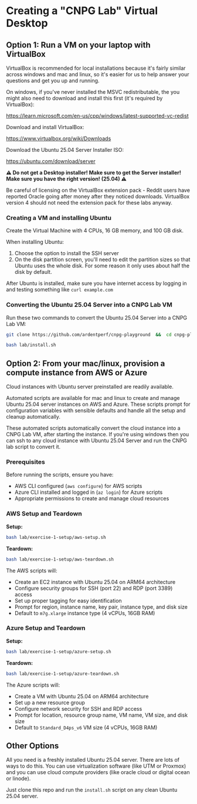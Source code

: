 # Creating a "CNPG Lab" Virtual Desktop

## Option 1: Run a VM on your laptop with VirtualBox

VirtualBox is recommended for local installations because it's fairly similar
across windows and mac and linux, so it's easier for us to help answer your
questions and get you up and running.

On windows, if you've never installed the MSVC redistributable, the you might also need
to download and install this first (it's required by VirtualBox):

https://learn.microsoft.com/en-us/cpp/windows/latest-supported-vc-redist

Download and install VirtualBox:

https://www.virtualbox.org/wiki/Downloads

Download the Ubuntu 25.04 Server Installer ISO:

https://ubuntu.com/download/server

**⚠️ Do not get a Desktop installer! Make sure to get the Server installer!
Make sure you have the right version! (25.04) ⚠️**

Be careful of licensing
on the VirtualBox extension pack - Reddit users have reported Oracle going
after money after they noticed downloads. VirtualBox version 4 should not
need the extension pack for these labs anyway.

### Creating a VM and installing Ubuntu

Create the Virtual Machine with 4 CPUs, 16 GB memory, and 100 GB disk.

When installing Ubuntu:
1. Choose the option to install the SSH server
2. On the disk partition screen, you'll need to edit the partition sizes so that Ubuntu uses the whole disk. For some reason it only uses about half the disk by default.

After Ubuntu is installed, make sure you have internet access by logging in and testing something like `curl example.com`

### Converting the Ubuntu 25.04 Server into a CNPG Lab VM

Run these two commands to convert the Ubuntu 25.04 Server into a CNPG Lab VM:

```bash
git clone https://github.com/ardentperf/cnpg-playground  &&  cd cnpg-playground  &&  git checkout tmp-work
```

```bash
bash lab/install.sh
```


## Option 2: From your mac/linux, provision a compute instance from AWS or Azure

Cloud instances with Ubuntu server preinstalled are readily available.

Automated scripts are available for mac and linux to create and manage Ubuntu 25.04 server instances on AWS and Azure. These scripts prompt for configuration variables with sensible defaults and handle all the setup and cleanup automatically.

These automated scripts automatically convert the cloud instance into a CNPG Lab VM, after starting the instance. If you're using windows then you can ssh to any cloud instance with Ubuntu 25.04 Server and run the CNPG lab script to convert it.

### Prerequisites

Before running the scripts, ensure you have:
- AWS CLI configured (`aws configure`) for AWS scripts
- Azure CLI installed and logged in (`az login`) for Azure scripts
- Appropriate permissions to create and manage cloud resources

### AWS Setup and Teardown

**Setup:**
```bash
bash lab/exercise-1-setup/aws-setup.sh
```

**Teardown:**
```bash
bash lab/exercise-1-setup/aws-teardown.sh
```

The AWS scripts will:
- Create an EC2 instance with Ubuntu 25.04 on ARM64 architecture
- Configure security groups for SSH (port 22) and RDP (port 3389) access
- Set up proper tagging for easy identification
- Prompt for region, instance name, key pair, instance type, and disk size
- Default to `m7g.xlarge` instance type (4 vCPUs, 16GB RAM)

### Azure Setup and Teardown

**Setup:**
```bash
bash lab/exercise-1-setup/azure-setup.sh
```

**Teardown:**
```bash
bash lab/exercise-1-setup/azure-teardown.sh
```

The Azure scripts will:
- Create a VM with Ubuntu 25.04 on ARM64 architecture
- Set up a new resource group
- Configure network security for SSH and RDP access
- Prompt for location, resource group name, VM name, VM size, and disk size
- Default to `Standard_D4ps_v6` VM size (4 vCPUs, 16GB RAM)


## Other Options

All you need is a freshly installed Ubuntu 25.04 server. There are lots of ways
to do this. You can use virtualization software (like UTM or Proxmox) and you
can use cloud compute providers (like oracle cloud or digital ocean or linode).

Just clone this repo and run the `install.sh` script on any clean Ubuntu 25.04 server.